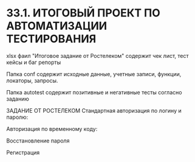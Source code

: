 # 33.1. ИТОГОВЫЙ ПРОЕКТ ПО АВТОМАТИЗАЦИИ ТЕСТИРОВАНИЯ 

xlsx фаил "Итоговое задание от Ростелеком" содержит чек лист, тест кейсы и баг репорты

Папка conf содержит исходные данные, учетные записи, функции, локаторы, запросы.

Папка autotest содержит позитивные и негативные тесты согласно заданию





ЗАДАНИЕ ОТ РОСТЕЛЕКОМ
Стандартная авторизация по логину и паролю: 

Авторизация по временному коду: 

Восстановление пароля 

Регистрация 

